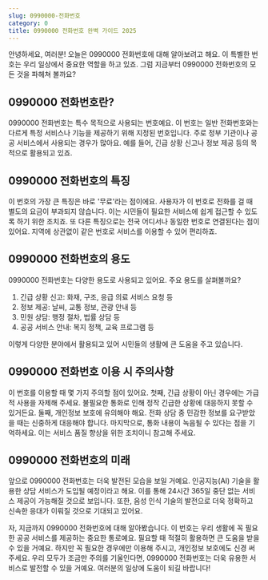 ```yaml
---
slug: 0990000-전화번호
category: 0
title: 0990000 전화번호 완벽 가이드 2025
---
```


안녕하세요, 여러분! 오늘은 0990000 전화번호에 대해 알아보려고 해요. 이 특별한 번호는 우리 일상에서 중요한 역할을 하고 있죠. 그럼 지금부터 0990000 전화번호의 모든 것을 파헤쳐 볼까요?

## 0990000 전화번호란?

0990000 전화번호는 특수 목적으로 사용되는 번호예요. 이 번호는 일반 전화번호와는 다르게 특정 서비스나 기능을 제공하기 위해 지정된 번호입니다. 주로 정부 기관이나 공공 서비스에서 사용되는 경우가 많아요. 예를 들어, 긴급 상황 신고나 정보 제공 등의 목적으로 활용되고 있죠.

## 0990000 전화번호의 특징

이 번호의 가장 큰 특징은 바로 '무료'라는 점이에요. 사용자가 이 번호로 전화를 걸 때 별도의 요금이 부과되지 않습니다. 이는 시민들이 필요한 서비스에 쉽게 접근할 수 있도록 하기 위한 조치죠. 또 다른 특징으로는 전국 어디서나 동일한 번호로 연결된다는 점이 있어요. 지역에 상관없이 같은 번호로 서비스를 이용할 수 있어 편리하죠.

## 0990000 전화번호의 용도

0990000 전화번호는 다양한 용도로 사용되고 있어요. 주요 용도를 살펴볼까요?

1. 긴급 상황 신고: 화재, 구조, 응급 의료 서비스 요청 등
2. 정보 제공: 날씨, 교통 정보, 관광 안내 등
3. 민원 상담: 행정 절차, 법률 상담 등
4. 공공 서비스 안내: 복지 정책, 교육 프로그램 등

이렇게 다양한 분야에서 활용되고 있어 시민들의 생활에 큰 도움을 주고 있습니다.

## 0990000 전화번호 이용 시 주의사항

이 번호를 이용할 때 몇 가지 주의할 점이 있어요. 첫째, 긴급 상황이 아닌 경우에는 가급적 사용을 자제해 주세요. 불필요한 통화로 인해 정작 긴급한 상황에 대응하지 못할 수 있거든요. 둘째, 개인정보 보호에 유의해야 해요. 전화 상담 중 민감한 정보를 요구받았을 때는 신중하게 대응해야 합니다. 마지막으로, 통화 내용이 녹음될 수 있다는 점을 기억하세요. 이는 서비스 품질 향상을 위한 조치이니 참고해 주세요.

## 0990000 전화번호의 미래

앞으로 0990000 전화번호는 더욱 발전된 모습을 보일 거예요. 인공지능(AI) 기술을 활용한 상담 서비스가 도입될 예정이라고 해요. 이를 통해 24시간 365일 중단 없는 서비스 제공이 가능해질 것으로 보입니다. 또한, 음성 인식 기술의 발전으로 더욱 정확하고 신속한 응대가 이뤄질 것으로 기대되고 있어요.

자, 지금까지 0990000 전화번호에 대해 알아봤습니다. 이 번호는 우리 생활에 꼭 필요한 공공 서비스를 제공하는 중요한 통로예요. 필요할 때 적절히 활용하면 큰 도움을 받을 수 있을 거예요. 하지만 꼭 필요한 경우에만 이용해 주시고, 개인정보 보호에도 신경 써 주세요. 우리 모두가 조금만 주의를 기울인다면, 0990000 전화번호는 더욱 유용한 서비스로 발전할 수 있을 거예요. 여러분의 일상에 도움이 되길 바랍니다!